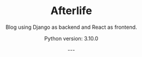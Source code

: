 <!-- Main section -->
<div align="center">
    <h1>Afterlife</h1>
    <p>Blog using Django as backend and React as frontend.</p>
    <p>Python version: 3.10.0</p>
    <p>---</p>
</div>
